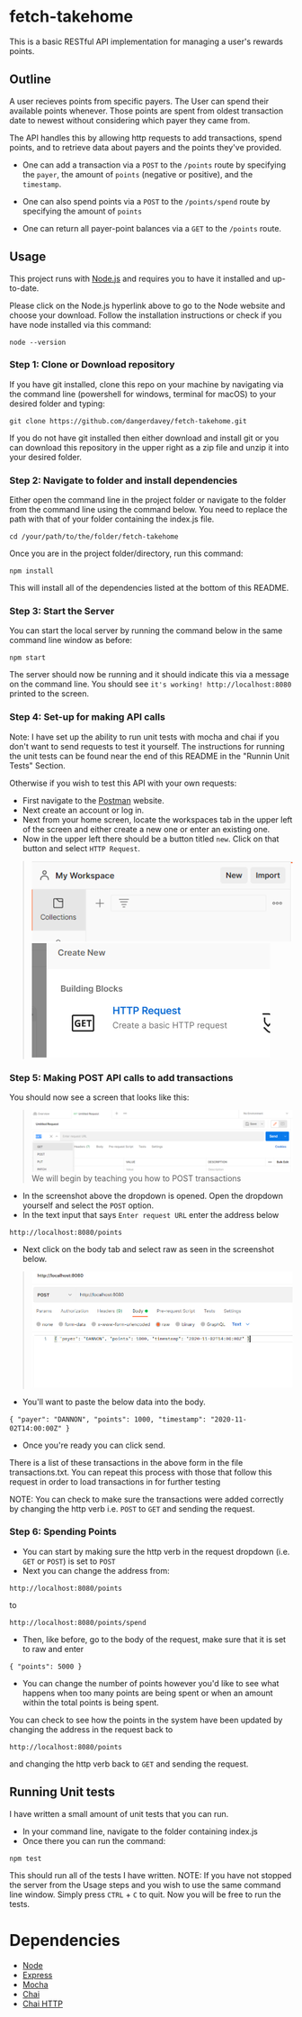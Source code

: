 
# fetch-takehome

This is a basic RESTful API implementation for managing a user's rewards points.

## Outline
A user recieves points from specific payers. The User can spend their available 
points whenever. Those points are spent from oldest transaction date to newest
without considering which payer they came from. 

The API handles this by allowing http requests to add transactions, 
spend points, and to retrieve data about payers and the points they've 
provided.
 
* One can add a transaction via a `POST` to the `/points` route by specifying the `payer`, the amount of `points` (negative or positive), and the `timestamp`.

* One can also spend points via a `POST` to the `/points/spend` route by specifying the amount of `points`

* One can return all payer-point balances via a `GET` to the `/points` route.

## Usage

This project runs with [Node.js](https://nodejs.org/) and requires you to have it installed and up-to-date.

Please click on the Node.js hyperlink above to go to the Node website and choose your download. 
Follow the installation instructions or check if you have node installed via this command:
```
node --version
```

### Step 1: Clone or Download repository
If you have git installed, clone this repo on your machine by navigating via the command line (powershell for windows, terminal for macOS) to your desired folder and typing:
```
git clone https://github.com/dangerdavey/fetch-takehome.git
```

If you do not have git installed then either download and install git or you can download this repository in the upper right as a zip file and unzip it into your desired folder.

### Step 2: Navigate to folder and install dependencies
Either open the command line in the project folder or navigate to the folder from the command line using the command below. You need to replace the path with that of your folder containing the index.js file.
```
cd /your/path/to/the/folder/fetch-takehome
```
Once you are in the project folder/directory, run this command:
```
npm install
```
This will install all of the dependencies listed at the bottom of this README.

### Step 3: Start the Server
You can start the local server by running the command below in the same command line window as before:
```
npm start
```
The server should now be running and it should indicate this via a message on the command line. You should see `it's working! http://localhost:8080` printed to the screen.
### Step 4: Set-up for making API calls
Note: I have set up the ability to run unit tests with mocha and chai if you don't want to send requests to test it yourself. The instructions for running the unit tests can be found near the end of this README in the "Runnin Unit Tests" Section.

Otherwise if you wish to test this API with your own requests:
* First navigate to the [Postman](https://www.postman.com/) website. 
* Next create an account or log in.
* Next from your home screen, locate the workspaces tab in the upper left of the screen and either create a new one or enter an existing one.
* Now in the upper left there should be a button titled `new`. Click on that button and select `HTTP Request`.
>![Capture 1](/images/Capture1.PNG)
>![Capture 2](/images/Capture2.PNG)

### Step 5: Making POST API calls to add transactions
You should now see a screen that looks like this:
>![Capture 3](/images/Capture3.PNG)
We will begin by teaching you how to POST transactions

* In the screenshot above the dropdown is opened. Open the dropdown yourself and select the `POST` option. 
* In the text input that says `Enter request URL` enter the address below
```
http://localhost:8080/points
```
* Next click on the body tab and select raw as seen in the screenshot below.
>![Capture 4](/images/Capture4.PNG)
* You'll want to paste the below data into the body.
```
{ "payer": "DANNON", "points": 1000, "timestamp": "2020-11-02T14:00:00Z" }

```
* Once you're ready you can click send. 

There is a list of these transactions in the above form in the file transactions.txt. You can repeat this process with those that follow this request in order to load transactions in for further testing

NOTE: You can check to make sure the transactions were added correctly by changing the http verb i.e. `POST` to `GET` and sending the request.

### Step 6: Spending Points

* You can start by making sure the http verb in the request dropdown (i.e. `GET` or `POST`) is set to `POST` 
* Next you can change the address from:
```
http://localhost:8080/points
```
to
```
http://localhost:8080/points/spend
```
* Then, like before, go to the body of the request, make sure that it is set to raw and enter 
```
{ "points": 5000 }
```
* You can change the number of points however you'd like to see what happens when too many points are being spent or when an amount within the total points is being spent. 

You can check to see how the points in the system have been updated by changing the address in the request back to 
```
http://localhost:8080/points
```
and changing the http verb back to `GET` and sending the request. 

## Running Unit tests
I have written a small amount of unit tests that you can run.

* In your command line, navigate to the folder containing index.js
* Once there you can run the command:
```
npm test
```
This should run all of the tests I have written. 
NOTE: If you have not stopped the server from the Usage steps and you wish to use the same command line window. Simply press `CTRL` + `C` to quit. Now you will be free to run the tests.

# Dependencies

* [Node](https://nodejs.org/) 
* [Express](https://expressjs.com/) 
* [Mocha](https://mochajs.org/) 
* [Chai](https://www.chaijs.com/) 
* [Chai HTTP](https://www.npmjs.com/package/chai-http) 
